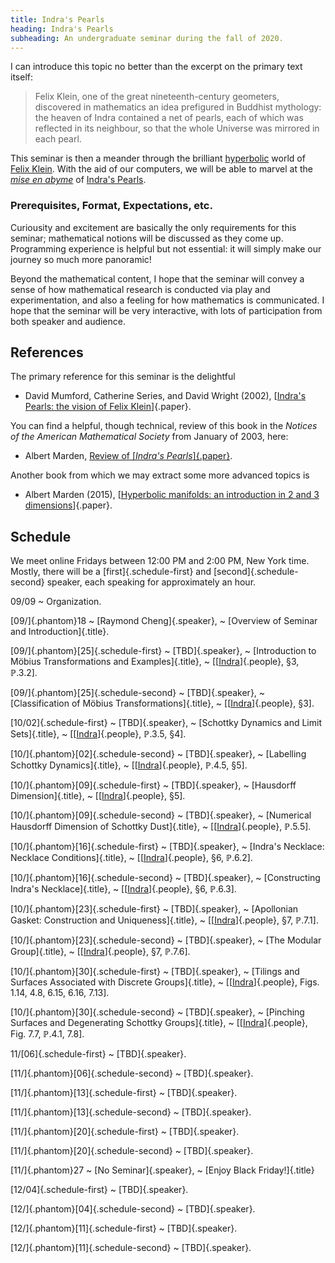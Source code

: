 ```yaml
---
title: Indra's Pearls
heading: Indra's Pearls
subheading: An undergraduate seminar during the fall of 2020.
---
```


I can introduce this topic no better than the excerpt on the primary text
itself:

> Felix Klein, one of the great nineteenth-century geometers, discovered in
> mathematics an idea prefigured in Buddhist mythology: the heaven of Indra
> contained a net of pearls, each of which was reflected in its neighbour, so
> that the whole Universe was mirrored in each pearl.

This seminar is then a meander through the brilliant
[hyperbolic](https://en.wikipedia.org/wiki/Hyperbolic_geometry#/media/File:Rhombitriheptagonal_tiling.svg)
world of [Felix Klein](https://en.wikipedia.org/wiki/Felix_Klein).
With the aid of our computers, we will be able to marvel at the
[_mise en abyme_](https://en.wikipedia.org/wiki/Mise_en_abyme) of [Indra's
Pearls](https://en.wikipedia.org/wiki/Indra%27s_net).

### Prerequisites, Format, Expectations, etc.

Curiousity and excitement are basically the only requirements for this
seminar; mathematical notions will be discussed as they come up. Programming
experience is helpful but not essential: it will simply make our journey so
much more panoramic!

Beyond the mathematical content, I hope that the seminar will convey a sense
of how mathematical research is conducted via play and experimentation, and
also a feeling for how mathematics is communicated. I hope that the seminar
will be very interactive, with lots of participation from both speaker and
audience.

## References

The primary reference for this seminar is the delightful

* David Mumford, Catherine Series, and David Wright (2002),
[[Indra's Pearls: the vision of Felix Klein][Indra]]{.paper}.

You can find a helpful, though technical, review of this book in the _Notices of
the American Mathematical Society_ from January of 2003, here:

* Albert Marden, [Review of [_Indra's Pearls_]{.paper}](https://www.ams.org/notices/200301/rev-marden.pdf).

Another book from which we may extract some more advanced topics is

* Albert Marden (2015),
[[Hyperbolic manifolds: an introduction in 2 and 3 dimensions][Marden]]{.paper}.

## Schedule

We meet online Fridays between 12:00 PM and 2:00 PM, New York time. Mostly,
there will be a [first]{.schedule-first} and [second]{.schedule-second} speaker,
each speaking for approximately an hour.

09/09
  ~ Organization.

[09/]{.phantom}18
  ~ [Raymond Cheng]{.speaker},
  ~ [Overview of Seminar and Introduction]{.title}.

[09/]{.phantom}[25]{.schedule-first}
  ~ [TBD]{.speaker},
  ~ [Introduction to Möbius Transformations and Examples]{.title},
  ~ \[[[Indra][Indra]]{.people}, §3, ℙ.3.2\].

[09/]{.phantom}[25]{.schedule-second}
  ~ [TBD]{.speaker},
  ~ [Classification of Möbius Transformations]{.title},
  ~ \[[[Indra][Indra]]{.people}, §3\].

[10/02]{.schedule-first}
  ~ [TBD]{.speaker},
  ~ [Schottky Dynamics and Limit Sets]{.title},
  ~ \[[[Indra][Indra]]{.people}, ℙ.3.5, §4\].

[10/]{.phantom}[02]{.schedule-second}
  ~ [TBD]{.speaker},
  ~ [Labelling Schottky Dynamics]{.title},
  ~ \[[[Indra][Indra]]{.people}, ℙ.4.5, §5\].

[10/]{.phantom}[09]{.schedule-first}
  ~ [TBD]{.speaker},
  ~ [Hausdorff Dimension]{.title},
  ~ \[[[Indra][Indra]]{.people}, §5\].

[10/]{.phantom}[09]{.schedule-second}
  ~ [TBD]{.speaker},
  ~ [Numerical Hausdorff Dimension of Schottky Dust]{.title},
  ~ \[[[Indra][Indra]]{.people}, ℙ.5.5\].

[10/]{.phantom}[16]{.schedule-first}
  ~ [TBD]{.speaker},
  ~ [Indra's Necklace: Necklace Conditions]{.title},
  ~ \[[[Indra][Indra]]{.people}, §6, ℙ.6.2\].

[10/]{.phantom}[16]{.schedule-second}
  ~ [TBD]{.speaker},
  ~ [Constructing Indra's Necklace]{.title},
  ~ \[[[Indra][Indra]]{.people}, §6, ℙ.6.3\].

[10/]{.phantom}[23]{.schedule-first}
  ~ [TBD]{.speaker},
  ~ [Apollonian Gasket: Construction and Uniqueness]{.title},
  ~ \[[[Indra][Indra]]{.people}, §7, ℙ.7.1\].

[10/]{.phantom}[23]{.schedule-second}
  ~ [TBD]{.speaker},
  ~ [The Modular Group]{.title},
  ~ \[[[Indra][Indra]]{.people}, §7, ℙ.7.6\].

[10/]{.phantom}[30]{.schedule-first}
  ~ [TBD]{.speaker},
  ~ [Tilings and Surfaces Associated with Discrete Groups]{.title},
  ~ \[[[Indra][Indra]]{.people}, Figs. 1.14, 4.8, 6.15, 6.16, 7.13\].

[10/]{.phantom}[30]{.schedule-second}
  ~ [TBD]{.speaker},
  ~ [Pinching Surfaces and Degenerating Schottky Groups]{.title},
  ~ \[[[Indra][Indra]]{.people}, Fig. 7.7, ℙ.4.1, 7.8\].

11/[06]{.schedule-first}
  ~ [TBD]{.speaker}.

[11/]{.phantom}[06]{.schedule-second}
  ~ [TBD]{.speaker}.

[11/]{.phantom}[13]{.schedule-first}
  ~ [TBD]{.speaker}.

[11/]{.phantom}[13]{.schedule-second}
  ~ [TBD]{.speaker}.

[11/]{.phantom}[20]{.schedule-first}
  ~ [TBD]{.speaker}.

[11/]{.phantom}[20]{.schedule-second}
  ~ [TBD]{.speaker}.

[11/]{.phantom}27
  ~ [No Seminar]{.speaker},
  ~ [Enjoy Black Friday!]{.title}

[12/04]{.schedule-first}
  ~ [TBD]{.speaker}.

[12/]{.phantom}[04]{.schedule-second}
  ~ [TBD]{.speaker}.

[12/]{.phantom}[11]{.schedule-first}
  ~ [TBD]{.speaker}.

[12/]{.phantom}[11]{.schedule-second}
  ~ [TBD]{.speaker}.

[Indra]: <https://clio.columbia.edu/catalog/14102923>
[Marden]: <https://clio.columbia.edu/catalog/11786543>
